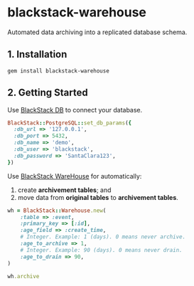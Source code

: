# blackstack-warehouse

Automated data archiving into a replicated database schema.

## 1. Installation

```
gem install blackstack-warehouse
```

## 2. Getting Started

Use [BlackStack DB](https://github.com/leandrosardi/blackstack-db) to connect your database.

```ruby
BlackStack::PostgreSQL::set_db_params({
  :db_url => '127.0.0.1',
  :db_port => 5432,
  :db_name => 'demo',
  :db_user => 'blackstack',
  :db_password => 'SantaClara123',
})
```

Use [BlackStack WareHouse]() for automatically: 

1. create **archivement tables**; and
2. move data from **original tables** to **archivement tables**.

```ruby
wh = BlackStack::Warehouse.new(
    :table => :event,
    :primary_key => [:id],
    :age_field => :create_time,
    # Integer. Example: 1 (days). 0 means never archive.
    :age_to_archive => 1,
    # Integer. Example: 90 (days). 0 means never drain. 
    :age_to_drain => 90, 
)

wh.archive
```